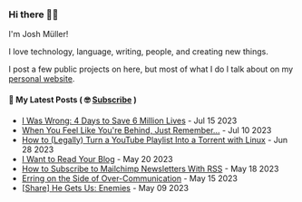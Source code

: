 ### Hi there 👋🏻

I'm Josh Müller!

I love technology, language, writing, people, and creating new things.

I post a few public projects on here, but most of what I do I talk about on my [personal website](https://joshmuller.ca).




#### 📝 My Latest Posts ( 🤓 [Subscribe](https://joshmuller.ca/subscribe) )

<!-- BLOG-POST-LIST:START -->
- [I Was Wrong: 4 Days to Save 6 Million Lives](https://joshmuller.ca/writings/2023/4-days-to-save-6-million-lives/) - Jul 15 2023
- [When You Feel Like You&#39;re Behind, Just Remember...](https://joshmuller.ca/writings/2023/when-you-feel-like-youre-behind-remember/) - Jul 10 2023
- [How to &lpar;Legally&rpar; Turn a YouTube Playlist Into a Torrent with Linux](https://joshmuller.ca/writings/2023/how-to-turn-a-youtube-channel-into-a-torrent/) - Jun 28 2023
- [I Want to Read Your Blog](https://joshmuller.ca/writings/2023/i-want-to-read-your-blog/) - May 20 2023
- [How to Subscribe to Mailchimp Newsletters With RSS](https://joshmuller.ca/writings/2023/subscribe-to-mailchimp-newsletters-with-rss/) - May 18 2023
- [Erring on the Side of Over-Communication](https://joshmuller.ca/writings/2023/err-on-the-side-of-overcommunication/) - May 15 2023
- [[Share] He Gets Us: Enemies](https://joshmuller.ca/writings/2023/he-gets-us-enemies/) - May 09 2023<!-- BLOG-POST-LIST:END -->



<!--
**theJoshMuller/theJoshMuller** is a ✨ _special_ ✨ repository because its `README.md` (this file) appears on your GitHub profile.

Here are some ideas to get you started:

- 🔭 I’m currently working on ...
- 🌱 I’m currently learning ...
- 👯 I’m looking to collaborate on ...
- 🤔 I’m looking for help with ...
- 💬 Ask me about ...
- 📫 How to reach me: ...
- 😄 Pronouns: ...
- ⚡ Fun fact: ...
-->
